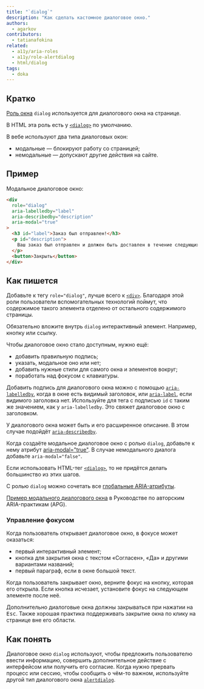 ```yaml
---
title: "`dialog`"
description: "Как сделать кастомное диалоговое окно."
authors:
  - agarkov
contributors:
  - tatianafokina
related:
  - a11y/aria-roles
  - a11y/role-alertdialog
  - html/dialog
tags:
  - doka
---
```


## Кратко

[Роль окна](/a11y/aria-roles/#roli-okon) `dialog` используется для диалогового окна на странице.

В HTML эта роль есть у [`<dialog>`](/html/dialog/) по умолчанию.

В вебе используют два типа диалоговых окон:

- модальные — блокируют работу со страницей;
- немодальные — допускают другие действия на сайте.

## Пример

Модальное диалоговое окно:

```html
<div
  role="dialog"
  aria-labelledby="label"
  aria-describedby="description"
  aria-modal="true"
>
  <h3 id="label">Заказ был отправлен!</h3>
  <p id="description">
    Ваш заказ был отправлен и должен быть доставлен в течение следующих 3–5 рабочих дней.
  </p>
  <button>Закрыть</button>
</div>
```

## Как пишется

Добавьте к тегу `role="dialog"`, лучше всего к [`<div>`](/html/div/). Благодаря этой роли пользователи вспомогательных технологий поймут, что содержимое такого элемента отделено от остального содержимого страницы.

Обязательно вложите внутрь `dialog` интерактивный элемент. Например, кнопку или ссылку.

Чтобы диалоговое окно стало доступным, нужно ещё:

- добавить правильную подпись;
- указать, модальное оно или нет;
- добавить нужные стили для самого окна и элементов вокруг;
- поработать над фокусом с клавиатуры.

Добавить подпись для диалогового окна можно с помощью [`aria-labelledby`](/a11y/aria-labelledby/), когда в окне есть видимый заголовок, или [`aria-label`](/a11y/aria-label/), если видимого заголовка нет. Используйте для тега с подписью `id` с таким же значением, как у `aria-labelledby`. Это свяжет диалоговое окно с заголовком.

У диалогового окна может быть и его расширенное описание. В этом случае подойдёт [`aria-describedby`](/a11y/aria-describedby/).

Когда создаёте модальное диалоговое окно с ролью `dialog`, добавьте к нему атрибут [aria-modal="true"](/a11y/aria-modal/). В случае немодального диалога добавьте `aria-modal="false"`.

Если использовать HTML-тег [`<dialog>`](/html/dialog/), то не придётся делать большинство из этих шагов.

С ролью `dialog` можно сочетать все [глобальные ARIA-атрибуты](/a11y/aria-attrs/#globalnye-atributy).

[Пример модального диалогового окна](https://www.w3.org/WAI/ARIA/apg/patterns/dialog-modal/) в Руководстве по авторским ARIA-практикам (APG).

### Управление фокусом

Когда пользователь открывает диалоговое окно, в фокусе может оказаться:

- первый интерактивный элемент;
- кнопка для закрытия окна с текстом «Согласен», «Да» и другими вариантами названий;
- первый параграф, если в окне большой текст.

Когда пользователь закрывает окно, верните фокус на кнопку, которая его открыла. Если кнопка исчезает, установите фокус на следующем элементе после неё.

Дополнительно диалоговые окна должны закрываться при нажатии на <kbd>Esc</kbd>. Также хорошая практика поддерживать закрытие окна по клику на странице вне его области.

## Как понять

Диалоговое окно `dialog` используют, чтобы предложить пользователю ввести информацию, совершить дополнительное действие с интерфейсом или получить его согласие. Когда нужно прервать процесс или сессию, чтобы сообщить о чём-то важном, используйте другой тип диалогового окна [`alertdialog`](/a11y/role-alertdialog/).
